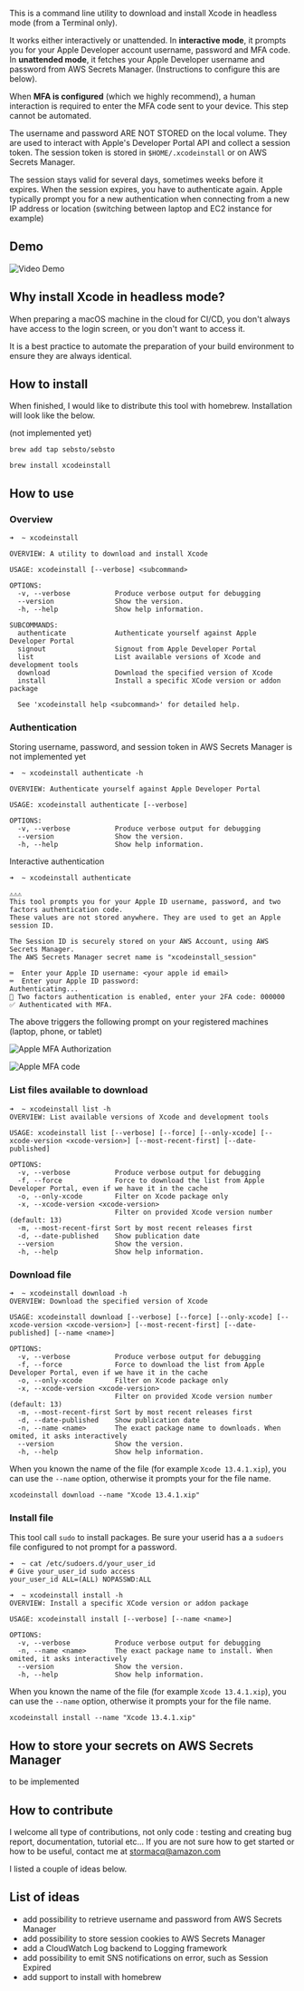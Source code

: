 This is a command line utility to download and install Xcode in headless mode (from a Terminal only).

It works either interactively or unattended. In **interactive mode**, it prompts you for your Apple Developer account username, password and MFA code.  In **unattended mode**, it fetches your Apple Developer username and password from AWS Secrets Manager. (Instructions to configure this are below).

When **MFA is configured** (which we highly recommend), a human interaction is required to enter the MFA code sent to your device.  This step cannot be automated.

The username and password ARE NOT STORED on the local volume. They are used to interact with Apple's Developer Portal API and collect a session token.  The session token is stored in `$HOME/.xcodeinstall` or on AWS Secrets Manager.

The session stays valid for several days, sometimes weeks before it expires.  When the session expires, you have to authenticate again. Apple typically prompt you for a new authentication when connecting from a new IP address or location (switching between laptop and EC2 instance for example)

## Demo 

![Video Demo](img/xcodeinstall-demo.gif)

## Why install Xcode in headless mode?

When preparing a macOS machine in the cloud for CI/CD, you don't always have access to the login screen, or you don't want to access it.

It is a best practice to automate the preparation of your build environment to ensure they are always identical.

## How to install 

When finished, I would like to distribute this tool with homebrew.  Installation will look like the below.

(not implemented yet)

`brew add tap sebsto/sebsto`

`brew install xcodeinstall`

## How to use 

### Overview 

```
➜  ~ xcodeinstall

OVERVIEW: A utility to download and install Xcode

USAGE: xcodeinstall [--verbose] <subcommand>

OPTIONS:
  -v, --verbose           Produce verbose output for debugging
  --version               Show the version.
  -h, --help              Show help information.

SUBCOMMANDS:
  authenticate            Authenticate yourself against Apple Developer Portal
  signout                 Signout from Apple Developer Portal
  list                    List available versions of Xcode and development tools
  download                Download the specified version of Xcode
  install                 Install a specific XCode version or addon package

  See 'xcodeinstall help <subcommand>' for detailed help.
```

### Authentication 

Storing username, password, and session token in AWS Secrets Manager is not implemented yet

```
➜  ~ xcodeinstall authenticate -h 

OVERVIEW: Authenticate yourself against Apple Developer Portal

USAGE: xcodeinstall authenticate [--verbose]

OPTIONS:
  -v, --verbose           Produce verbose output for debugging
  --version               Show the version.
  -h, --help              Show help information.
```

Interactive authentication 

```
➜  ~ xcodeinstall authenticate    

⚠️⚠️⚠️
This tool prompts you for your Apple ID username, password, and two factors authentication code.
These values are not stored anywhere. They are used to get an Apple session ID.

The Session ID is securely stored on your AWS Account, using AWS Secrets Manager.
The AWS Secrets Manager secret name is "xcodeinstall_session"

⌨️  Enter your Apple ID username: <your apple id email>
⌨️  Enter your Apple ID password: 
Authenticating...
🔐 Two factors authentication is enabled, enter your 2FA code: 000000
✅ Authenticated with MFA.
```

The above triggers the following prompt on your registered machines (laptop, phone, or tablet)

![Apple MFA Authorization](img/mfa-01.png)

![Apple MFA code](img/mfa-02.png)

### List files available to download 

```
➜  ~ xcodeinstall list -h
OVERVIEW: List available versions of Xcode and development tools

USAGE: xcodeinstall list [--verbose] [--force] [--only-xcode] [--xcode-version <xcode-version>] [--most-recent-first] [--date-published]

OPTIONS:
  -v, --verbose           Produce verbose output for debugging
  -f, --force             Force to download the list from Apple Developer Portal, even if we have it in the cache
  -o, --only-xcode        Filter on Xcode package only
  -x, --xcode-version <xcode-version>
                          Filter on provided Xcode version number (default: 13)
  -m, --most-recent-first Sort by most recent releases first
  -d, --date-published    Show publication date
  --version               Show the version.
  -h, --help              Show help information.
  ```

### Download file 

```
➜  ~ xcodeinstall download -h
OVERVIEW: Download the specified version of Xcode

USAGE: xcodeinstall download [--verbose] [--force] [--only-xcode] [--xcode-version <xcode-version>] [--most-recent-first] [--date-published] [--name <name>]

OPTIONS:
  -v, --verbose           Produce verbose output for debugging
  -f, --force             Force to download the list from Apple Developer Portal, even if we have it in the cache
  -o, --only-xcode        Filter on Xcode package only
  -x, --xcode-version <xcode-version>
                          Filter on provided Xcode version number (default: 13)
  -m, --most-recent-first Sort by most recent releases first
  -d, --date-published    Show publication date
  -n, --name <name>       The exact package name to downloads. When omited, it asks interactively
  --version               Show the version.
  -h, --help              Show help information.
  ```

  When you known the name of the file (for example `Xcode 13.4.1.xip`), you can use the `--name` option, otherwise it prompts your for the file name.

  ```
  xcodeinstall download --name "Xcode 13.4.1.xip"
  ```

### Install file 

This tool call `sudo` to install packages.  Be sure your userid has a a `sudoers` file configured to not prompt for a password.

```
➜  ~ cat /etc/sudoers.d/your_user_id 
# Give your_user_id sudo access
your_user_id ALL=(ALL) NOPASSWD:ALL
```

```
➜  ~ xcodeinstall install -h 
OVERVIEW: Install a specific XCode version or addon package

USAGE: xcodeinstall install [--verbose] [--name <name>]

OPTIONS:
  -v, --verbose           Produce verbose output for debugging
  -n, --name <name>       The exact package name to install. When omited, it asks interactively
  --version               Show the version.
  -h, --help              Show help information.
```

When you known the name of the file (for example `Xcode 13.4.1.xip`), you can use the `--name` option, otherwise it prompts your for the file name.

  ```
  xcodeinstall install --name "Xcode 13.4.1.xip"
  ```

## How to store your secrets on AWS Secrets Manager

to be implemented 

## How to contribute 

I welcome all type of contributions, not only code : testing and creating bug report, documentation, tutorial etc...
If you are not sure how to get started or how to be useful, contact me at stormacq@amazon.com

I listed a couple of ideas below.

## List of ideas 

- add possibility to retrieve username and password from AWS Secrets Manager 
- add possibility to store session cookies to AWS Secrets Manager 
- add a CloudWatch Log backend to Logging framework 
- add possibility to emit SNS notifications on error, such as Session Expired  
- add support to install with homebrew